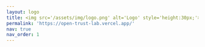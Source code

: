 ```yaml
---
layout: logo
title: <img src='/assets/img/logo.png' alt='Logo' style='height:30px;'>
permalink: 'https://open-trust-lab.vercel.app/'
nav: true
nav_order: 1
---
```


